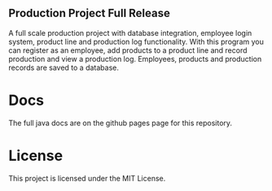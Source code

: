 ## Production Project Full Release

A full scale production project with database integration, employee login system, product line and production log functionality. With this program you can register as an employee, add products to a product line and record production and view a production log. Employees, products and production records are saved to a database.

# Docs

The full java docs are on the github pages page for this repository.

# License

This project is licensed under the MIT License.

